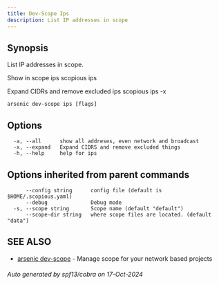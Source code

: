 ```yaml
---
title: Dev-Scope Ips
description: List IP addresses in scope
---
```


## Synopsis

List IP addresses in scope.

Show in scope ips
	scopious ips

Expand CIDRs and remove excluded ips
	scopious ips -x


```
arsenic dev-scope ips [flags]
```

## Options

```
  -a, --all      show all addreses, even network and broadcast
  -x, --expand   Expand CIDRS and remove excluded things
  -h, --help     help for ips
```

## Options inherited from parent commands

```
      --config string      config file (default is $HOME/.scopious.yaml)
      --debug              Debug mode
  -s, --scope string       Scope name (default "default")
      --scope-dir string   where scope files are located. (default "data")
```

## SEE ALSO

* [arsenic dev-scope](arsenic_dev-scope.md)	 - Manage scope for your network based projects

###### Auto generated by spf13/cobra on 17-Oct-2024
